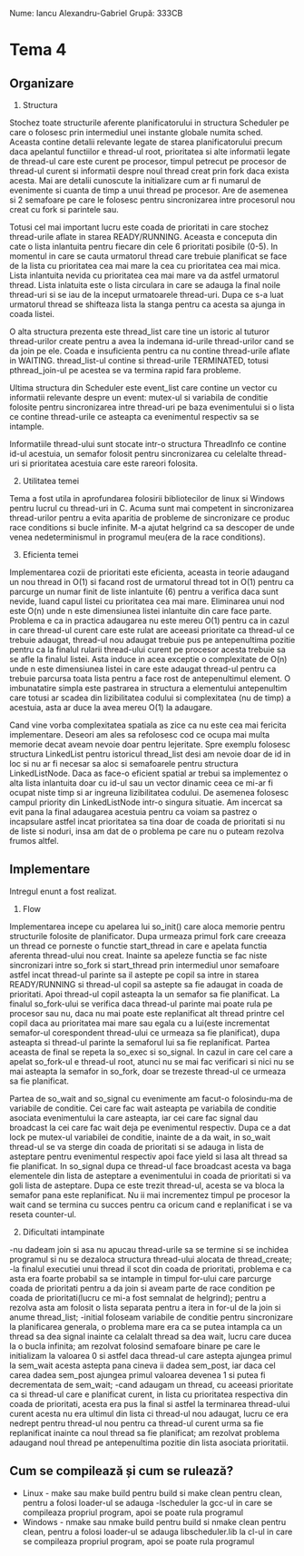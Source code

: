 Nume: Iancu Alexandru-Gabriel
Grupă: 333CB

# Tema 4

Organizare
-
1. Structura

Stochez toate structurile aferente planificatorului in structura Scheduler pe care
o folosesc prin intermediul unei instante globale numita sched. Aceasta contine
detalii relevante legate de starea planificatorului precum daca apelantul functiilor
e thread-ul root, prioritatea si alte informatii legate de thread-ul care este curent
pe procesor, timpul petrecut pe procesor de thread-ul curent si informatii despre noul
thread creat prin fork daca exista acesta. Mai are detalii cunoscute la initializare
cum ar fi numarul de evenimente si cuanta de timp a unui thread pe procesor. 
Are de asemenea si 2 semafoare pe care le folosesc pentru sincronizarea intre procesorul
nou creat cu fork si parintele sau.

Totusi cel mai important lucru este coada de prioritati in care stochez thread-urile aflate
in starea READY/RUNNING. Aceasta e conceputa din cate o lista inlantuita pentru fiecare din cele
6 prioritati posibile (0-5). In momentul in care se cauta urmatorul thread care trebuie planificat
se face de la lista cu prioritatea cea mai mare la cea cu prioritatea cea mai mica. Lista inlantuita
nevida cu prioritatea cea mai mare va da astfel urmatorul thread. Lista inlatuita este o lista circulara
in care se adauga la final noile thread-uri si se iau de la inceput urmatoarele thread-uri. Dupa ce s-a
luat urmatorul thread se shifteaza lista la stanga pentru ca acesta sa ajunga in coada listei.

O alta structura prezenta este thread_list care tine un istoric al tuturor thread-urilor create pentru
a avea la indemana id-urile thread-urilor cand se da join pe ele. Coada e insuficienta pentru ca nu
contine thread-urile aflate in WAITING. thread_list-ul contine si thread-urile TERMINATED, totusi
pthread_join-ul pe acestea se va termina rapid fara probleme.

Ultima structura din Scheduler este event_list care contine un vector cu informatii relevante despre un
event: mutex-ul si variabila de conditie folosite pentru sincronizarea intre thread-uri pe baza evenimentului
si o lista ce contine thread-urile ce asteapta ca evenimentul respectiv sa se intample.

Informatiile thread-ului sunt stocate intr-o structura ThreadInfo ce contine id-ul acestuia, un semafor
folosit pentru sincronizarea cu celelalte thread-uri si prioritatea acestuia care este rareori folosita.

2. Utilitatea temei

Tema a fost utila in aprofundarea folosirii bibliotecilor de linux si Windows pentru lucrul cu thread-uri in C.
Acuma sunt mai competent in sincronizarea thread-urilor pentru a evita aparitia de probleme de sincronizare
ce produc race conditions si bucle infinite. M-a ajutat helgrind ca sa descoper de unde venea nedeterminismul
in programul meu(era de la race conditions).

3. Eficienta temei

Implementarea cozii de prioritati este eficienta, aceasta in teorie adaugand un nou thread in O(1) si
facand rost de urmatorul thread tot in O(1) pentru ca parcurge un numar finit de liste inlantuite (6) pentru
a verifica daca sunt nevide, luand capul listei cu prioritatea cea mai mare. Eliminarea unui nod este O(n) unde
n este dimensiunea listei inlantuite din care face parte. Problema e ca in practica adaugarea nu este mereu O(1)
pentru ca in cazul in care thread-ul curent care este rulat are aceeasi prioritate ca thread-ul ce trebuie adaugat,
thread-ul nou adaugat trebuie pus pe antepenultima pozitie pentru ca la finalul rularii thread-ului curent pe procesor
acesta trebuie sa se afle la finalul listei. Asta induce in acea exceptie o complexitate de O(n) unde n este dimensiunea
listei in care este adaugat thread-ul pentru ca trebuie parcursa toata lista pentru a face rost de antepenultimul element.
O imbunatatire simpla este pastrarea in structura a elementului antepenultim care totusi ar scadea din lizibilitatea codului
si complexitatea (nu de timp) a acestuia, asta ar duce la avea mereu O(1) la adaugare.

Cand vine vorba complexitatea spatiala as zice ca nu este cea mai fericita implementare. Deseori am ales sa refolosesc
cod ce ocupa mai multa memorie decat aveam nevoie doar pentru lejeritate. Spre exemplu folosesc structura LinkedList pentru
istoricul thread_list desi am nevoie doar de id in loc si nu ar fi necesar sa aloc si semafoarele pentru structura
LinkedListNode. Daca as face-o eficient spatial ar trebui sa implementez o alta lista inlantuita doar cu id-ul sau
un vector dinamic ceea ce mi-ar fi ocupat niste timp si ar ingreuna lizibilitatea codului. De asemenea folosesc campul
priority din LinkedListNode intr-o singura situatie. Am incercat sa evit pana la final adaugarea acestuia pentru ca
voiam sa pastrez o incapsulare astfel incat prioritatea sa tina doar de coada de prioritati si nu de liste si noduri,
insa am dat de o problema pe care nu o puteam rezolva frumos altfel.

Implementare
-

Intregul enunt a fost realizat.

1. Flow

Implementarea incepe cu apelarea lui so_init() care aloca memorie pentru structurile folosite de planificator.
Dupa urmeaza primul fork care creeaza un thread ce porneste o functie start_thread in care e apelata
functia aferenta thread-ului nou creat. Inainte sa apeleze functia se fac niste sincronizari intre so_fork
si start_thread prin intermediul unor semafoare astfel incat thread-ul parinte sa il astepte pe copil sa intre
in starea READY/RUNNING si thread-ul copil sa astepte sa fie adaugat in coada de prioritati. Apoi thread-ul copil
asteapta la un semafor sa fie planificat. La finalul so_fork-ului se verifica daca thread-ul parinte mai poate
rula pe procesor sau nu, daca nu mai poate este replanificat alt thread printre cel copil daca au prioritatea mai
mare sau egala cu a lui(este incrementat semafor-ul corespondent thread-ului ce urmeaza sa fie planificat), dupa
asteapta si thread-ul parinte la semaforul lui sa fie replanificat. Partea aceasta de final se repeta la so_exec
si so_signal. In cazul in care cel care a apelat so_fork-ul e thread-ul root, atunci nu se mai fac verificari
si nici nu se mai asteapta la semafor in so_fork, doar se trezeste thread-ul ce urmeaza sa fie planificat.

Partea de so_wait and so_signal cu evenimente am facut-o folosindu-ma de variabile de conditie. Cei care fac
wait asteapta pe variabila de conditie asociata evenimentului la care asteapta, iar cei care fac signal dau
broadcast la cei care fac wait deja pe evenimentul respectiv. Dupa ce a dat lock pe mutex-ul variabilei de conditie,
inainte de a da wait, in so_wait thread-ul se va sterge din coada de prioritati si se adauga in lista de asteptare
pentru evenimentul respectiv apoi face yield si lasa alt thread sa fie planificat. In so_signal dupa ce thread-ul
face broadcast acesta va baga elementele din lista de asteptare a evenimentului in coada de prioritati si va goli
lista de asteptare. Dupa ce este trezit thread-ul, acesta se va bloca la semafor pana este replanificat. Nu ii mai
incrementez timpul pe procesor la wait cand se termina cu succes pentru ca oricum cand e replanificat i se va reseta
counter-ul.

2. Dificultati intampinate

-nu dadeam join si asa nu apucau thread-urile sa se termine si se inchidea programul si nu se dezaloca structura
thread-ului alocata de thread_create;
-la finalul executiei unui thread il scot din coada de prioritati, problema e ca asta era foarte probabil sa se
intample in timpul for-ului care parcurge coada de prioritati pentru a da join si aveam parte de race condition
pe coada de prioritati(lucru ce mi-a fost semnalat de helgrind); pentru a rezolva asta am folosit o lista separata
pentru a itera in for-ul de la join si anume thread_list;
-initial foloseam variabile de conditie pentru sincronizare la planificarea generala, o problema mare era ca se
putea intampla ca un thread sa dea signal inainte ca celalalt thread sa dea wait, lucru care ducea la o bucla infinita;
am rezolvat folosind semafoare binare pe care le initializam la valoarea 0 si astfel daca thread-ul care astepta
ajungea primul la sem_wait acesta astepta pana cineva ii dadea sem_post, iar daca cel carea dadea sem_post ajungea
primul valoarea devenea 1 si putea fi decrementata de sem_wait;
-cand adaugam un thread, cu aceeasi prioritate ca si thread-ul care e planificat curent, in lista cu prioritatea respectiva
din coada de prioritati, acesta era pus la final si astfel la terminarea thread-ului curent acesta nu era ultimul din lista
ci thread-ul nou adaugat, lucru ce era nedrept pentru thread-ul nou pentru ca thread-ul curent urma sa fie replanificat
inainte ca noul thread sa fie planificat; am rezolvat problema adaugand noul thread pe antepenultima pozitie din lista
asociata prioritatii.

Cum se compilează și cum se rulează?
-
* Linux - make sau make build pentru build si make clean pentru clean,
pentru a folosi loader-ul se adauga -lscheduler la gcc-ul
in care se compileaza propriul program, apoi se poate rula programul
* Windows - nmake sau nmake build pentru build si nmake clean pentru clean,
pentru a folosi loader-ul se adauga libscheduler.lib la cl-ul
in care se compileaza propriul program, apoi se poate rula programul

